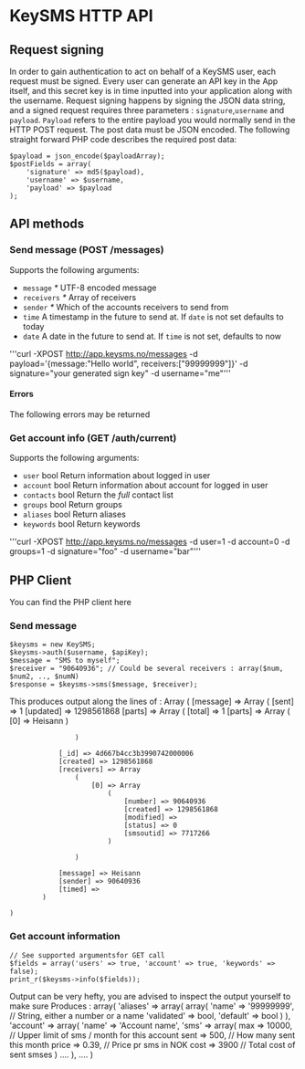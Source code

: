# KeySMS HTTP API

## Request signing

In order to gain authentication to act on behalf of a KeySMS user, each request must be signed.
Every user can generate an API key in the App itself, and this secret key is in time inputted into your application along with the username.
Request signing happens by signing the JSON data string, and a signed request requires three parameters : `signature`,`username` and `payload`.
`Payload` refers to the entire payload you would normally send in the HTTP POST request. The post data must be JSON encoded.
The following straight forward PHP code describes the required post data:

    $payload = json_encode($payloadArray);
    $postFields = array(
        'signature' => md5($payload),
        'username' => $username,
        'payload' => $payload
    );

## API methods

### Send message (POST /messages)
Supports the following arguments:
*   `message`     _*_ UTF-8 encoded message
*   `receivers`   _*_ Array of receivers
*   `sender`      _*_ Which of the accounts receivers to send from
*   `time`        A timestamp in the future to send at. If `date` is not set defaults to today
*   `date`        A date in the future to send at. If `time` is not set, defaults to now

'''curl -XPOST http://app.keysms.no/messages -d payload='{message:"Hello world", receivers:["99999999"]}' -d signature="your generated sign key" -d username="me"'''

#### Errors
The following errors may be returned

### Get account info (GET /auth/current)
Supports the following arguments:
*   `user`        bool Return information about logged in user
*   `account`     bool Return information about account for logged in user
*   `contacts`    bool Return the _full_ contact list
*   `groups`      bool Return groups
*   `aliases`     bool Return aliases
*   `keywords`    bool Return keywords

'''curl -XPOST http://app.keysms.no/messages -d user=1 -d account=0 -d groups=1 -d signature="foo" -d username="bar"'''

## PHP Client
You can find the PHP client here

### Send message

    $keysms = new KeySMS;
    $keysms->auth($username, $apiKey);
    $message = "SMS to myself";
    $receiver = "90640936"; // Could be several receivers : array($num, $num2, .., $numN)
    $response = $keysms->sms($message, $receiver);

This produces output along the lines of :
    Array
    (
        [message] => Array
            (
                [sent] => 1
                [updated] => 1298561868
                [parts] => Array
                    (
                        [total] => 1
                        [parts] => Array
                            (
                                [0] => Heisann
                            )

                    )

                [_id] => 4d667b4cc3b3990742000006
                [created] => 1298561868
                [receivers] => Array
                    (
                        [0] => Array
                            (
                                [number] => 90640936
                                [created] => 1298561868
                                [modified] => 
                                [status] => 0
                                [smsoutid] => 7717266
                            )

                    )

                [message] => Heisann
                [sender] => 90640936
                [timed] => 
            )

    )

### Get account information

    // See supported argumentsfor GET call
    $fields = array('users' => true, 'account' => true, 'keywords' => false);
    print_r($keysms->info($fields));

Output can be very hefty, you are advised to inspect the output yourself to make sure
Produces :
    array(
        'aliases' => array(
            array(
                'name' => '99999999', // String, either a number or a name
                'validated' => bool,
                'default' => bool
            )
        ),
        'account' => array(
            'name' => 'Account name',
            'sms' => array(
                max => 10000, // Upper limit of sms / month for this account
                sent => 500, // How many sent this month
                price => 0.39, // Price pr sms in NOK
                cost => 3900 // Total cost of sent smses
            )
            ....
        ),
        ....
    )
